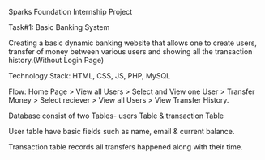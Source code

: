 Sparks Foundation Internship Project

Task#1: Basic Banking System

Creating a basic dynamic banking website that allows one to create users, transfer of money between various users and showing all the transaction history.(Without Login Page)

Technology Stack: HTML, CSS, JS, PHP, MySQL

Flow: Home Page > View all Users > Select and View one User > Transfer Money > Select reciever > View all Users > View Transfer History.

Database consist of two Tables- users Table & transaction Table

User table have basic fields such as name, email & current balance.

Transaction table records all transfers happened along with their time.
